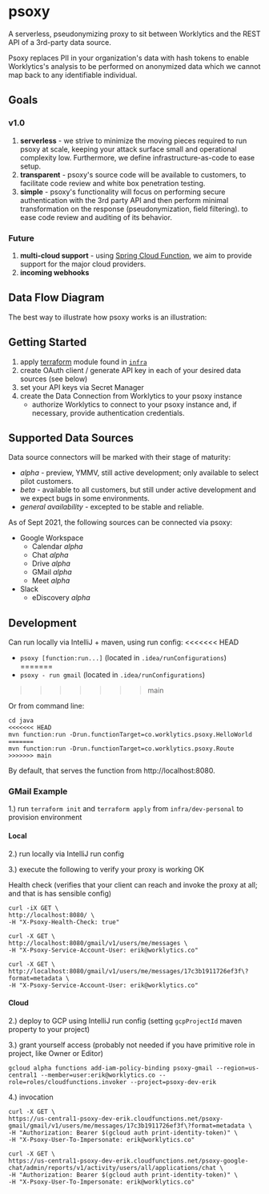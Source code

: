 # psoxy
A serverless, pseudonymizing proxy to sit between Worklytics and the REST API of a 3rd-party data source.

Psoxy replaces PII in your organization's data with hash tokens to enable Worklytics's
analysis to be performed on anonymized data which we cannot map back to any identifiable
individual.


## Goals

### v1.0
1. **serverless** - we strive to minimize the moving pieces required to run psoxy at scale, keeping your attack surface small and operational complexity low. Furthermore, we define infrastructure-as-code to ease setup.
2. **transparent** - psoxy's source code will be available to customers, to facilitate
code review and white box penetration testing.
3. **simple** - psoxy's functionality will focus on performing secure authentication with the 3rd party API and then perform minimal transformation on the response (pseudonymization, field filtering). to ease code review and auditing of its behavior.


### Future
1. **multi-cloud support** - using [Spring Cloud Function](https://spring.io/projects/spring-cloud-function), we aim to provide support for the major cloud providers.
2. **incoming webhooks**


## Data Flow Diagram
The best way to illustrate how psoxy works is an illustration:

## Getting Started

  1. apply [terraform](https://www.terraform.io/) module found in [`infra`](/infra)
  2. create OAuth client / generate API key in each of your desired data sources (see below)
  3. set your API keys via Secret Manager
  4. create the Data Connection from Worklytics to your psoxy instance
      - authorize Worklytics to connect to your psoxy instance and, if necessary, provide authentication credentials.

## Supported Data Sources
Data source connectors will be marked with their stage of maturity:
  * *alpha* - preview, YMMV, still active development; only available to select pilot customers.
  * *beta* - available to all customers, but still under active development and we expect bugs in some environments.
  * *general availability* - excepted to be stable and reliable.

As of Sept 2021, the following sources can be connected via psoxy:
  * Google Workspace
    * Calendar *alpha*
    * Chat *alpha*
    * Drive *alpha*
    * GMail *alpha*
    * Meet *alpha*
  * Slack
    * eDiscovery *alpha*

## Development

Can run locally via IntelliJ + maven, using run config:
<<<<<<< HEAD
  - `psoxy [function:run...]` (located in `.idea/runConfigurations`)
=======
  - `psoxy - run gmail`  (located in `.idea/runConfigurations`)
>>>>>>> main

Or from command line:

```shell
cd java
<<<<<<< HEAD
mvn function:run -Drun.functionTarget=co.worklytics.psoxy.HelloWorld
=======
mvn function:run -Drun.functionTarget=co.worklytics.psoxy.Route
>>>>>>> main
```

By default, that serves the function from http://localhost:8080.


### GMail Example

1.) run `terraform init` and `terraform apply` from `infra/dev-personal` to provision environment

#### Local
2.) run locally via IntelliJ run config

3.) execute the following to verify your proxy is working OK

Health check (verifies that your client can reach and invoke the proxy at all; and that is has sensible config)
```shell
curl -iX GET \
http://localhost:8080/ \
-H "X-Psoxy-Health-Check: true"
```

```shell
curl -X GET \
http://localhost:8080/gmail/v1/users/me/messages \
-H "X-Psoxy-Service-Account-User: erik@worklytics.co"
```

```shell
curl -X GET \
http://localhost:8080/gmail/v1/users/me/messages/17c3b1911726ef3f\?format=metadata \
-H "X-Psoxy-Service-Account-User: erik@worklytics.co"
```

#### Cloud
2.) deploy to GCP using IntelliJ run config (setting `gcpProjectId` maven property to your project)

3.) grant yourself access (probably not needed if you have primitive role in project, like Owner or
Editor)
```shell
gcloud alpha functions add-iam-policy-binding psoxy-gmail --region=us-central1 --member=user:erik@worklytics.co --role=roles/cloudfunctions.invoker --project=psoxy-dev-erik
```

4.) invocation

```shell
curl -X GET \
https://us-central1-psoxy-dev-erik.cloudfunctions.net/psoxy-gmail/gmail/v1/users/me/messages/17c3b1911726ef3f\?format=metadata \
-H "Authorization: Bearer $(gcloud auth print-identity-token)" \
-H "X-Psoxy-User-To-Impersonate: erik@worklytics.co"
```

```shell
curl -X GET \
https://us-central1-psoxy-dev-erik.cloudfunctions.net/psoxy-google-chat/admin/reports/v1/activity/users/all/applications/chat \
-H "Authorization: Bearer $(gcloud auth print-identity-token)" \
-H "X-Psoxy-User-To-Impersonate: erik@worklytics.co"
```
